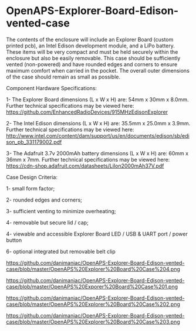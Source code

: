 # OpenAPS-Explorer-Board-Edison-vented-case

The contents of the enclosure will include an Explorer Board (custom printed pcb), an Intel Edison development module, and a LiPo battery. These items will be very compact and must be held securely within the enclosure but also be easily removable. This case should be sufficiently vented (non-powered) and have rounded edges and corners to ensure maximum comfort when carried in the pocket. The overall outer dimensions of the case should remain as small as possible.

Component Hardware Specifications:

1- The Explorer Board dimensions (L x W x H) are: 54mm x 30mm x 8.0mm. Further technical specifications may be viewed here: https://github.com/EnhancedRadioDevices/915MHzEdisonExplorer

2- The Intel Edison dimensions (L x W x H) are: 35.5mm x 25.0mm x 3.9mm. Further technical specifications may be viewed here: http://www.intel.com/content/dam/support/us/en/documents/edison/sb/edison_pb_331179002.pdf

3- The Adafruit 3.7v 2000mAh battery dimensions (L x W x H) are: 60mm x 36mm x 7mm. Further technical specifications may be viewed here: https://cdn-shop.adafruit.com/datasheets/LiIon2000mAh37V.pdf

Case Design Criteria:

1- small form factor;

2- rounded edges and corners;

3- sufficient venting to minimize overheating;

4- removable but secure lid / cap;

4- viewable and accessible Explorer Board LED / USB & UART port / power button

6- optional integrated but removable belt clip

https://github.com/danimaniac/OpenAPS-Explorer-Board-Edison-vented-case/blob/master/OpenAPS%20Explorer%20Board%20Case%204.png

https://github.com/danimaniac/OpenAPS-Explorer-Board-Edison-vented-case/blob/master/OpenAPS%20Exporer%20Board%20Case%201.png

https://github.com/danimaniac/OpenAPS-Explorer-Board-Edison-vented-case/blob/master/OpenAPS%20Explorer%20Board%20Case%202.png

https://github.com/danimaniac/OpenAPS-Explorer-Board-Edison-vented-case/blob/master/OpenAPS%20Explorer%20Board%20Case%203.png
